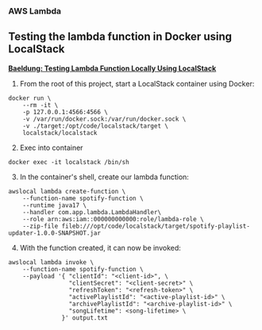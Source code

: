 ### AWS Lambda 

## Testing the lambda function in Docker using LocalStack
**[Baeldung: Testing Lambda Function Locally Using LocalStack](https://www.baeldung.com/java-aws-lambda#testing-lambda-function-locally-using-localstack)**

1. From the root of this project, start a LocalStack container using Docker:
```
docker run \
    --rm -it \
    -p 127.0.0.1:4566:4566 \
    -v /var/run/docker.sock:/var/run/docker.sock \
    -v ./target:/opt/code/localstack/target \
    localstack/localstack
```

2. Exec into container 
```
docker exec -it localstack /bin/sh
```

3. In the container's shell, create our lambda function:
```
awslocal lambda create-function \
    --function-name spotify-function \
    --runtime java17 \
    --handler com.app.lambda.LambdaHandler\
    --role arn:aws:iam::000000000000:role/lambda-role \
    --zip-file fileb:///opt/code/localstack/target/spotify-playlist-updater-1.0.0-SNAPSHOT.jar
```

4. With the function created, it can now be invoked:
```
awslocal lambda invoke \
    --function-name spotify-function \
    --payload '{ "clientId": "<client-id>", \ 
                 "clientSecret": "<client-secret>" \
                 "refreshToken": "<refresh-token>" \
                 "activePlaylistId": "<active-playlist-id>" \
                 "archivePlaylistId": "<archive-playlist-id>" \
                 "songLifetime": <song-lifetime> \
               }' output.txt
```
